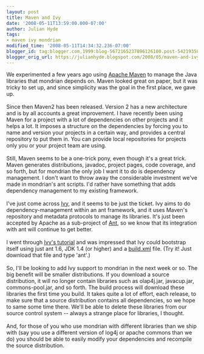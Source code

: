 ```yaml
---
layout: post
title: Maven and Ivy
date: '2008-05-11T13:59:00.000-07:00'
author: Julian Hyde
tags:
- maven ivy mondrian
modified_time: '2008-05-11T14:34:32.236-07:00'
blogger_id: tag:blogger.com,1999:blog-5672165237896126100.post-5421935830813185509
blogger_orig_url: https://julianhyde.blogspot.com/2008/05/maven-and-ivy.html
---
```


We experimented a few years ago using <a href="http://maven.apache.org/">Apache Maven</a> to manage the Java libraries that mondrian depends on. Maven looked great on paper, but it was tricky to set up, and since simplicity was the goal in the first place, we gave up.<br /><br />Since then Maven2 has been released. Version 2 has a new architecture and is by all accounts a great improvement. I have recently been using Maven for a project with a lot of dependencies on other projects and it helps a lot. It imposes a structure on the dependencies by forcing you to name and version your projects in a certain way, and provides a central repository to put them in. You can provide local repositories for projects only you or your project team are using.<br /><br />Still, Maven seems to be a one-trick pony, even though it's a great trick. Maven generates distributions, javadoc, project pages, code coverage, and so forth, but for mondrian the only job I want it to do is dependency management. I don't want to throw away the considerable investment we've made in mondrian's ant scripts. I'd rather have something that adds dependency management to my existing framework.<br /><br />I've just come across <a href="http://ant.apache.org/ivy/">Ivy</a>, and it seems to be just the ticket. Ivy aims to do dependency-management within an ant framework, and it uses Maven's repository and metadata protocols to manage its libraries. It's just been accepted by Apache as a sub-project of <a href="http://ant.apache.org/">Ant</a>, so we know that its integration with ant will continue to get better.<br /><br />I went through <a href="http://ant.apache.org/ivy/history/latest-milestone/tutorial.html">Ivy's tutorial</a> and was impressed that Ivy could bootstrap itself using just ant 1.6, JDK 1.4 (or higher) and a <a href="http://ant.apache.org/ivy/history/latest-milestone/samples/build.xml">build.xml</a> file. (Try it! Just download that file and type 'ant'.)<br /><br />So, I'll be looking to add Ivy support to mondrian in the next week or so. The big benefit will be smaller distributions. If you download a source distribution, it will no longer contain libraries such as olap4j.jar, javacup.jar, commons-pool.jar, and so forth. The build process will download these libraries the first time you build. It takes quite a lot of effort, each release, to make sure that a source distribution contains all dependencies, so we hope to same some time there. We'll be able to delete these libraries from our source control system -- always a strange place for libraries, I thought.<br /><br />And, for those of you who use mondrian with different libraries than we ship with (say you use a different version of log4j or apache commons than we do) you should be able to easily modify your dependencies and recompile the source distribution.
